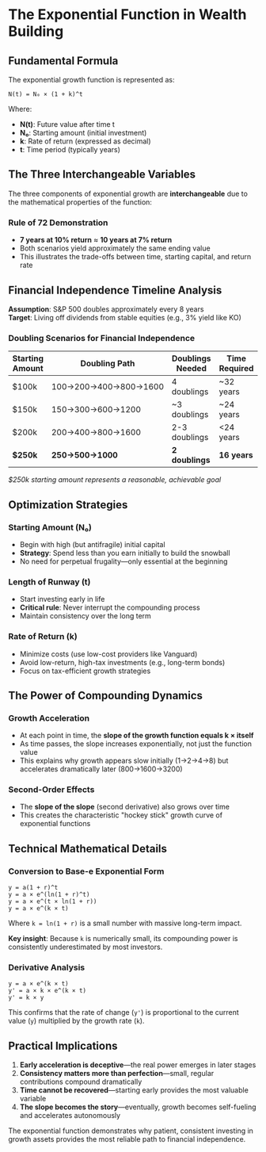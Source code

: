 # The Exponential Function in Wealth Building

## Fundamental Formula

The exponential growth function is represented as:

```
N(t) = N₀ × (1 + k)^t
```

Where:
- **N(t)**: Future value after time t
- **N₀**: Starting amount (initial investment)
- **k**: Rate of return (expressed as decimal)
- **t**: Time period (typically years)

## The Three Interchangeable Variables

The three components of exponential growth are **interchangeable** due to the mathematical properties of the function:

### Rule of 72 Demonstration
- **7 years at 10% return** ≈ **10 years at 7% return**
- Both scenarios yield approximately the same ending value
- This illustrates the trade-offs between time, starting capital, and return rate

## Financial Independence Timeline Analysis

**Assumption**: S&P 500 doubles approximately every 8 years  
**Target**: Living off dividends from stable equities (e.g., 3% yield like KO)

### Doubling Scenarios for Financial Independence

| Starting Amount | Doubling Path | Doublings Needed | Time Required |
|-----------------|---------------|------------------|---------------|
| $100k | 100→200→400→800→1600 | 4 doublings | ~32 years |
| $150k | 150→300→600→1200 | ~3 doublings | ~24 years |
| $200k | 200→400→800→1600 | 2-3 doublings | <24 years |
| **$250k** | **250→500→1000** | **2 doublings** | **16 years** |

*$250k starting amount represents a reasonable, achievable goal*

## Optimization Strategies

### Starting Amount (N₀)
- Begin with high (but antifragile) initial capital
- **Strategy**: Spend less than you earn initially to build the snowball
- No need for perpetual frugality—only essential at the beginning

### Length of Runway (t)
- Start investing early in life
- **Critical rule**: Never interrupt the compounding process
- Maintain consistency over the long term

### Rate of Return (k)
- Minimize costs (use low-cost providers like Vanguard)
- Avoid low-return, high-tax investments (e.g., long-term bonds)
- Focus on tax-efficient growth strategies

## The Power of Compounding Dynamics

### Growth Acceleration
- At each point in time, the **slope of the growth function equals k × itself**
- As time passes, the slope increases exponentially, not just the function value
- This explains why growth appears slow initially (1→2→4→8) but accelerates dramatically later (800→1600→3200)

### Second-Order Effects
- The **slope of the slope** (second derivative) also grows over time
- This creates the characteristic "hockey stick" growth curve of exponential functions

## Technical Mathematical Details

### Conversion to Base-e Exponential Form

```
y = a(1 + r)^t
y = a × e^(ln(1 + r)^t)
y = a × e^(t × ln(1 + r))
y = a × e^(k × t)
```

Where `k = ln(1 + r)` is a small number with massive long-term impact.

**Key insight**: Because `k` is numerically small, its compounding power is consistently underestimated by most investors.

### Derivative Analysis

```
y = a × e^(k × t)
y' = a × k × e^(k × t)
y' = k × y
```

This confirms that the rate of change (`y'`) is proportional to the current value (`y`) multiplied by the growth rate (`k`).

## Practical Implications

1. **Early acceleration is deceptive**—the real power emerges in later stages
2. **Consistency matters more than perfection**—small, regular contributions compound dramatically
3. **Time cannot be recovered**—starting early provides the most valuable variable
4. **The slope becomes the story**—eventually, growth becomes self-fueling and accelerates autonomously

The exponential function demonstrates why patient, consistent investing in growth assets provides the most reliable path to financial independence.
